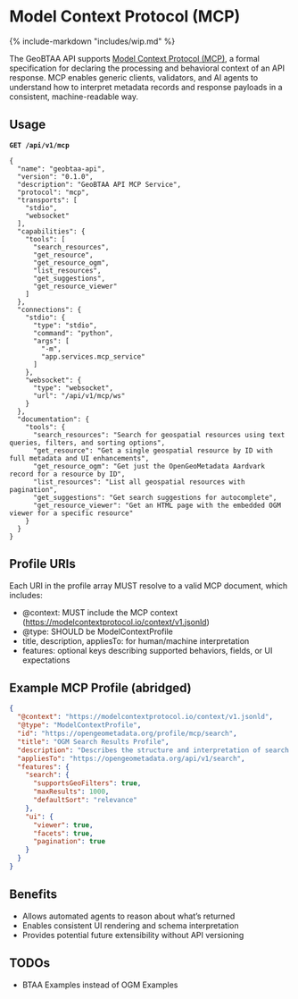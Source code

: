 # Model Context Protocol (MCP)

{% include-markdown "includes/wip.md" %}

The GeoBTAA API supports [Model Context Protocol (MCP)](https://modelcontextprotocol.io/specification/2025-06-18), a formal specification for declaring the processing and behavioral context of an API response. MCP enables generic clients, validators, and AI agents to understand how to interpret metadata records and response payloads in a consistent, machine-readable way.

## Usage

**```GET /api/v1/mcp```**

```
{
  "name": "geobtaa-api",
  "version": "0.1.0",
  "description": "GeoBTAA API MCP Service",
  "protocol": "mcp",
  "transports": [
    "stdio",
    "websocket"
  ],
  "capabilities": {
    "tools": [
      "search_resources",
      "get_resource",
      "get_resource_ogm",
      "list_resources",
      "get_suggestions",
      "get_resource_viewer"
    ]
  },
  "connections": {
    "stdio": {
      "type": "stdio",
      "command": "python",
      "args": [
        "-m",
        "app.services.mcp_service"
      ]
    },
    "websocket": {
      "type": "websocket",
      "url": "/api/v1/mcp/ws"
    }
  },
  "documentation": {
    "tools": {
      "search_resources": "Search for geospatial resources using text queries, filters, and sorting options",
      "get_resource": "Get a single geospatial resource by ID with full metadata and UI enhancements",
      "get_resource_ogm": "Get just the OpenGeoMetadata Aardvark record for a resource by ID",
      "list_resources": "List all geospatial resources with pagination",
      "get_suggestions": "Get search suggestions for autocomplete",
      "get_resource_viewer": "Get an HTML page with the embedded OGM viewer for a specific resource"
    }
  }
}
```

## Profile URIs

Each URI in the profile array MUST resolve to a valid MCP document, which includes:

* @context: MUST include the MCP context (https://modelcontextprotocol.io/context/v1.jsonld)  
* @type: SHOULD be ModelContextProfile  
* title, description, appliesTo: for human/machine interpretation  
* features: optional keys describing supported behaviors, fields, or UI expectations

## Example MCP Profile (abridged)

```json
{
  "@context": "https://modelcontextprotocol.io/context/v1.jsonld",
  "@type": "ModelContextProfile",
  "id": "https://opengeometadata.org/profile/mcp/search",
  "title": "OGM Search Results Profile",
  "description": "Describes the structure and interpretation of search results.",
  "appliesTo": "https://opengeometadata.org/api/v1/search",
  "features": {
    "search": {
      "supportsGeoFilters": true,
      "maxResults": 1000,
      "defaultSort": "relevance"
    },
    "ui": {
      "viewer": true,
      "facets": true,
      "pagination": true
    }
  }
}
```

## Benefits

* Allows automated agents to reason about what’s returned  
* Enables consistent UI rendering and schema interpretation  
* Provides potential future extensibility without API versioning


## TODOs

* BTAA Examples instead of OGM Examples